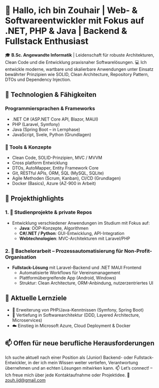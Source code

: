 # 👋 Hallo, ich bin Zouhair | Web- & Softwareentwickler mit Fokus auf .NET, PHP & Java | Backend & Fullstack Enthusiast

🎓 **B.Sc. Angewandte Informatik** | Leidenschaft für robuste Architekturen, Clean Code und die Entwicklung praxisnaher Softwarelösungen.
💻 Ich entwickle moderne, wartbare und skalierbare Anwendungen unter Einsatz bewährter Prinzipien wie SOLID, Clean Architecture, Repository Pattern, DTOs und Dependency Injection.

## 🔧 **Technologien & Fähigkeiten**
### **Programmiersprachen & Frameworks**
- .NET C# (ASP.NET Core API, Blazor, MAUI)
- PHP (Laravel, Symfony)
- Java (Spring Boot – in Lernphase)
- JavaScript, Svele, Python (Grundlagen)


### 🧰 Tools & Konzepte
- Clean Code, SOLID-Prinzipien, MVC / MVVM 
- Cross platform Entwicklung
- DTOs, AutoMapper, Entity Framework Core
- Git, RESTful APIs, ORM, SQL (MySQL, SQLite)
- Agile Methoden (Scrum, Kanban), CI/CD (Grundlagen)
- Docker (Basics), Azure (AZ-900 in Arbeit)


## 💼 **Projekthighlights**
### 1. 🧪 Studienprojekte & private Repos
   - Entwicklung verschiedener Anwendungen im Studium mit Fokus auf:
      - **Java**: OOP-Konzepte, Algorithmen
      - **C#/.NET / Python**: GUI-Entwicklung, API-Integration
      - **Webtechnologien**: MVC-Architekturen mit Laravel/PHP


### 2. 🧠 Bachelorarbeit – Prozessautomatisierung für Non-Profit-Organisation
   - **Fullstack-Lösung** mit Laravel-Backend und .NET MAUI Frontend
     - Automatisierte Workflows für Vereinsmanagement
     - Plattformübergreifende App (Android, Windows)
     - Struktur: Clean Architecture, ORM-Anbindung, nutzerzentriertes UI

## 🌱 **Aktuelle Lernziele**
- 🧱 Erweiterung von PHP/Java-Kenntnissen (Symfony, Spring Boot)
- 🧠 Vertiefung in Softwarearchitektur (DDD, Layered Architecture, Microservices)
- ☁️ Einstieg in Microsoft Azure, Cloud Deployment & Docker


## 📫 **Offen für neue berufliche Herausforderungen**
Ich suche aktuell nach einer Position als (Junior) Backend- oder Fullstack-Entwickler, in der ich mein Wissen weiter vertiefen, Verantwortung übernehmen und an echten Lösungen mitwirken kann.
📫 Let’s connect! – Ich freue mich über jede Kontaktaufnahme oder Projektidee. 📧 [zouh.ijd@gmail.com](mailto:zouh.ijd@gmail.com)

